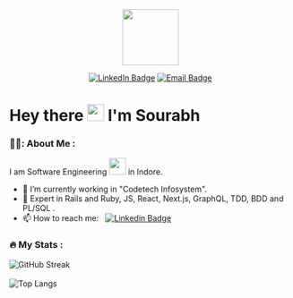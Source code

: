 <div id="header" align="center">
  <img src="https://media.giphy.com/media/M9gbBd9nbDrOTu1Mqx/giphy.gif" width="100"/>
  
  [![LinkedIn Badge](https://img.shields.io/badge/LinkedIn-blue?style=for-the-badge&logo=linkedin&logoColor=white)](https://www.linkedin.com/in/sourabhpatware/)
  [![Email Badge](https://img.shields.io/badge/Email-red?style=for-the-badge&logo=email&logoColor=white)](mailto:sourabhpatware100@gmail.com)
</div>

# Hey there <img src="https://media.giphy.com/media/hvRJCLFzcasrR4ia7z/giphy.gif" width="30px"/> I'm Sourabh 

### 👨‍💻: About Me :
I am Software Engineering <img src="https://media.giphy.com/media/WUlplcMpOCEmTGBtBW/giphy.gif" width="30"> in Indore.

- 🔭 I’m currently working in "Codetech Infosystem".
- 🌱 Expert in Rails and Ruby, JS, React, Next.js, GraphQL, TDD, BDD and PL/SQL .
- 📫 How to reach me: &nbsp; [![Linkedin Badge](https://img.shields.io/badge/-Linkedin-blue?style=flat&logo=Linkedin&logoColor=white)](https://www.linkedin.com/in/sourabhpatware/)

### :fire: My Stats :
![GitHub Streak](http://github-readme-streak-stats.herokuapp.com?user=100rabhg&theme=github-dark)
<br><br>
![Top Langs](https://github-readme-stats.vercel.app/api/top-langs/?username=100rabhg&layout=compact&theme=dark)

